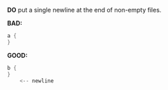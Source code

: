 
**DO** put a single newline at the end of non-empty files.

**BAD:**
```dart
a {
}
```

**GOOD:**
```dart
b {
}
    <-- newline
```    

